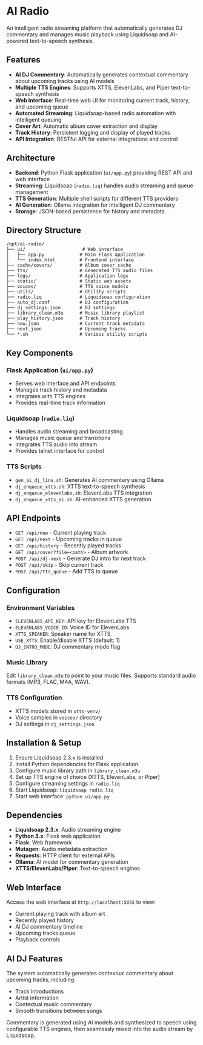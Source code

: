 # AI Radio

An intelligent radio streaming platform that automatically generates DJ commentary and manages music playback using Liquidsoap and AI-powered text-to-speech synthesis.

## Features

- **AI DJ Commentary**: Automatically generates contextual commentary about upcoming tracks using AI models
- **Multiple TTS Engines**: Supports XTTS, ElevenLabs, and Piper text-to-speech synthesis
- **Web Interface**: Real-time web UI for monitoring current track, history, and upcoming queue
- **Automated Streaming**: Liquidsoap-based radio automation with intelligent queuing
- **Cover Art**: Automatic album cover extraction and display
- **Track History**: Persistent logging and display of played tracks
- **API Integration**: RESTful API for external integrations and control

## Architecture

- **Backend**: Python Flask application (`ui/app.py`) providing REST API and web interface
- **Streaming**: Liquidsoap (`radio.liq`) handles audio streaming and queue management
- **TTS Generation**: Multiple shell scripts for different TTS providers
- **AI Generation**: Ollama integration for intelligent DJ commentary
- **Storage**: JSON-based persistence for history and metadata

## Directory Structure

```
/opt/ai-radio/
├── ui/                     # Web interface
│   ├── app.py             # Main Flask application
│   └── index.html         # Frontend interface
├── cache/covers/          # Album cover cache
├── tts/                   # Generated TTS audio files
├── logs/                  # Application logs
├── static/                # Static web assets
├── voices/                # TTS voice models
├── utils/                 # Utility scripts
├── radio.liq              # Liquidsoap configuration
├── auto_dj.conf           # DJ configuration
├── dj_settings.json       # DJ settings
├── library_clean.m3u      # Music library playlist
├── play_history.json      # Track history
├── now.json               # Current track metadata
├── next.json              # Upcoming tracks
└── *.sh                   # Various utility scripts
```

## Key Components

### Flask Application (`ui/app.py`)
- Serves web interface and API endpoints
- Manages track history and metadata
- Integrates with TTS engines
- Provides real-time track information

### Liquidsoap (`radio.liq`)
- Handles audio streaming and broadcasting
- Manages music queue and transitions
- Integrates TTS audio into stream
- Provides telnet interface for control

### TTS Scripts
- `gen_ai_dj_line.sh`: Generates AI commentary using Ollama
- `dj_enqueue_xtts.sh`: XTTS text-to-speech synthesis
- `dj_enqueue_elevenlabs.sh`: ElevenLabs TTS integration
- `dj_enqueue_xtts_ai.sh`: AI-enhanced XTTS generation

## API Endpoints

- `GET /api/now` - Current playing track
- `GET /api/next` - Upcoming tracks in queue
- `GET /api/history` - Recently played tracks
- `GET /api/cover?file=<path>` - Album artwork
- `POST /api/dj-next` - Generate DJ intro for next track
- `POST /api/skip` - Skip current track
- `POST /api/tts_queue` - Add TTS to queue

## Configuration

### Environment Variables
- `ELEVENLABS_API_KEY`: API key for ElevenLabs TTS
- `ELEVENLABS_VOICE_ID`: Voice ID for ElevenLabs
- `XTTS_SPEAKER`: Speaker name for XTTS
- `USE_XTTS`: Enable/disable XTTS (default: 1)
- `DJ_INTRO_MODE`: DJ commentary mode flag

### Music Library
Edit `library_clean.m3u` to point to your music files. Supports standard audio formats (MP3, FLAC, M4A, WAV).

### TTS Configuration
- XTTS models stored in `xtts-venv/`
- Voice samples in `voices/` directory
- DJ settings in `dj_settings.json`

## Installation & Setup

1. Ensure Liquidsoap 2.3.x is installed
2. Install Python dependencies for Flask application
3. Configure music library path in `library_clean.m3u`
4. Set up TTS engine of choice (XTTS, ElevenLabs, or Piper)
5. Configure streaming settings in `radio.liq`
6. Start Liquidsoap: `liquidsoap radio.liq`
7. Start web interface: `python ui/app.py`

## Dependencies

- **Liquidsoap 2.3.x**: Audio streaming engine
- **Python 3.x**: Flask web application
- **Flask**: Web framework
- **Mutagen**: Audio metadata extraction
- **Requests**: HTTP client for external APIs
- **Ollama**: AI model for commentary generation
- **XTTS/ElevenLabs/Piper**: Text-to-speech engines

## Web Interface

Access the web interface at `http://localhost:5055` to view:
- Current playing track with album art
- Recently played history
- AI DJ commentary timeline
- Upcoming tracks queue
- Playback controls

## AI DJ Features

The system automatically generates contextual commentary about upcoming tracks, including:
- Track introductions
- Artist information
- Contextual music commentary
- Smooth transitions between songs

Commentary is generated using AI models and synthesized to speech using configurable TTS engines, then seamlessly mixed into the audio stream by Liquidsoap.